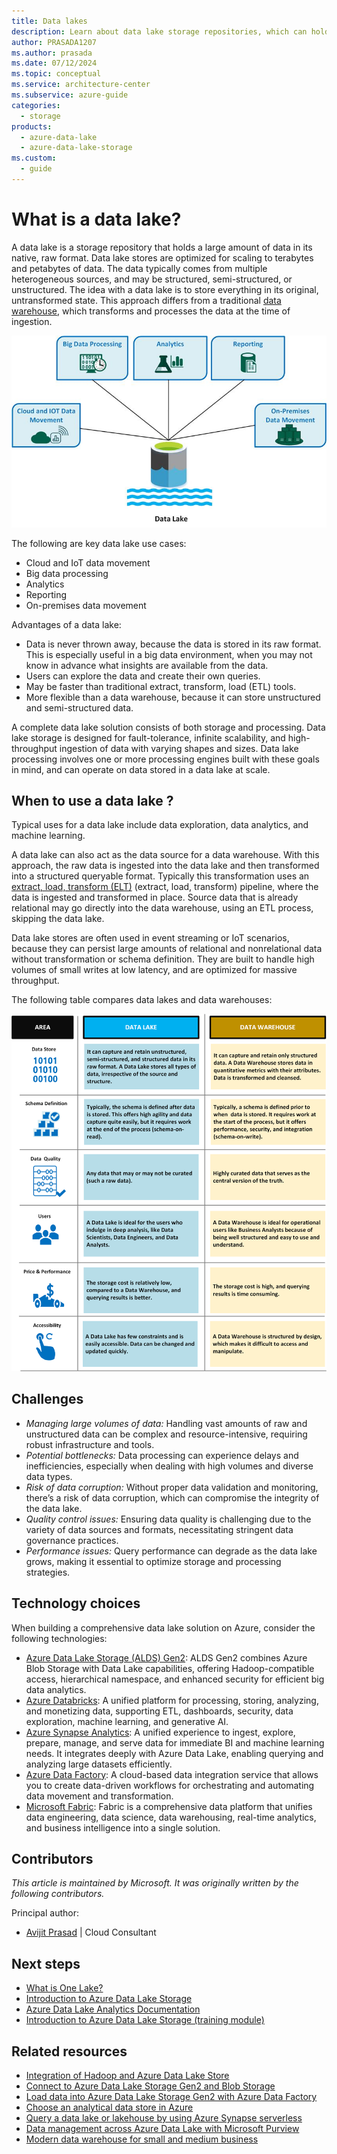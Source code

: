 ```yaml
---
title: Data lakes
description: Learn about data lake storage repositories, which can hold terabytes and petabytes of data in native, raw format.
author: PRASADA1207
ms.author: prasada
ms.date: 07/12/2024
ms.topic: conceptual
ms.service: architecture-center
ms.subservice: azure-guide
categories:
  - storage
products:
  - azure-data-lake
  - azure-data-lake-storage
ms.custom:
  - guide
---
```


# What is a data lake?

A data lake is a storage repository that holds a large amount of data in its native, raw format. Data lake stores are optimized for scaling to terabytes and petabytes of data. The data typically comes from multiple heterogeneous sources, and may be structured, semi-structured, or unstructured. The idea with a data lake is to store everything in its original, untransformed state. This approach differs from a traditional [data warehouse](../relational-data/data-warehousing.yml), which transforms and processes the data at the time of ingestion.

![A diagram that shows the different data lake use cases.](./images/data-lake-use-cases.jpg)

The following are key data lake use cases:
- Cloud and IoT data movement
- Big data processing
- Analytics
- Reporting
- On-premises data movement

Advantages of a data lake:

- Data is never thrown away, because the data is stored in its raw format. This is especially useful in a big data environment, when you may not know in advance what insights are available from the data.
- Users can explore the data and create their own queries.
- May be faster than traditional extract, transform, load (ETL) tools.
- More flexible than a data warehouse, because it can store unstructured and semi-structured data.

A complete data lake solution consists of both storage and processing. Data lake storage is designed for fault-tolerance, infinite scalability, and high-throughput ingestion of data with varying shapes and sizes. Data lake processing involves one or more processing engines built with these goals in mind, and can operate on data stored in a data lake at scale.

## When to use a data lake ?

Typical uses for a data lake include data exploration, data analytics, and machine learning.

A data lake can also act as the data source for a data warehouse. With this approach, the raw data is ingested into the data lake and then transformed into a structured queryable format. Typically this transformation uses an [extract, load, transform (ELT)](../relational-data/etl.yml#extract-load-and-transform-elt) (extract, load, transform) pipeline, where the data is ingested and transformed in place. Source data that is already relational may go directly into the data warehouse, using an ETL process, skipping the data lake.

Data lake stores are often used in event streaming or IoT scenarios, because they can persist large amounts of relational and nonrelational data without transformation or schema definition. They are built to handle high volumes of small writes at low latency, and are optimized for massive throughput.

The following table compares data lakes and data warehouses:

![A table that compares data lake features with data warehouse features.](./images/comparing-data-lakes-and-data-warehouses.png)

## Challenges

- *Managing large volumes of data:* Handling vast amounts of raw and unstructured data can be complex and resource-intensive, requiring robust infrastructure and tools.
- *Potential bottlenecks:* Data processing can experience delays and inefficiencies, especially when dealing with high volumes and diverse data types.
- *Risk of data corruption:* Without proper data validation and monitoring, there’s a risk of data corruption, which can compromise the integrity of the data lake.
- *Quality control issues:* Ensuring data quality is challenging due to the variety of data sources and formats, necessitating stringent data governance practices.
- *Performance issues:* Query performance can degrade as the data lake grows, making it essential to optimize storage and processing strategies.


## Technology choices

When building a comprehensive data lake solution on Azure, consider the following technologies:

- [Azure Data Lake Storage (ALDS) Gen2](/azure/storage/blobs/data-lake-storage-introduction): ALDS Gen2 combines Azure Blob Storage with Data Lake capabilities, offering Hadoop-compatible access, hierarchical namespace, and enhanced security for efficient big data analytics.
- [Azure Databricks](/azure/databricks/introduction/): A unified platform for processing, storing, analyzing, and monetizing data, supporting ETL, dashboards, security, data exploration, machine learning, and generative AI.
- [Azure Synapse Analytics](/azure/synapse-analytics/overview-what-is): A unified experience to ingest, explore, prepare, manage, and serve data for immediate BI and machine learning needs. It integrates deeply with Azure Data Lake, enabling querying and analyzing large datasets efficiently.
- [Azure Data Factory](/azure/data-factory/introduction): A cloud-based data integration service that allows you to create data-driven workflows for orchestrating and automating data movement and transformation.
- [Microsoft Fabric](/fabric/get-started/microsoft-fabric-overview): Fabric is a comprehensive data platform that unifies data engineering, data science, data warehousing, real-time analytics, and business intelligence into a single solution.

## Contributors

*This article is maintained by Microsoft. It was originally written by the following contributors.*

Principal author:

 - [Avijit Prasad](https://www.linkedin.com/in/avijit-prasad%F0%9F%8C%90-96768a42) | Cloud Consultant

## Next steps
- [What is One Lake?](/fabric/onelake/onelake-overview)
- [Introduction to Azure Data Lake Storage](/azure/storage/blobs/data-lake-storage-introduction)
- [Azure Data Lake Analytics Documentation](/azure/data-lake-analytics)
- [Introduction to Azure Data Lake Storage (training module)](/training/modules/intro-to-azure-data-lake-storage)

## Related resources
-	[Integration of Hadoop and Azure Data Lake Store](/azure/hdinsight/hdinsight-hadoop-use-data-lake-storage-gen2)
- [Connect to Azure Data Lake Storage Gen2 and Blob Storage](/azure/databricks/connect/storage/azure-storage)
- [Load data into Azure Data Lake Storage Gen2 with Azure Data Factory](/azure/data-factory/load-azure-data-lake-storage-gen2)
- [Choose an analytical data store in Azure](../technology-choices/analytical-data-stores.md)
- [Query a data lake or lakehouse by using Azure Synapse serverless](../../example-scenario/data/synapse-exploratory-data-analytics.yml)
- [Data management across Azure Data Lake with Microsoft Purview](../../solution-ideas/articles/azure-purview-data-lake-estate-architecture.yml)
- [Modern data warehouse for small and medium business](../../example-scenario/data/small-medium-data-warehouse.yml)
